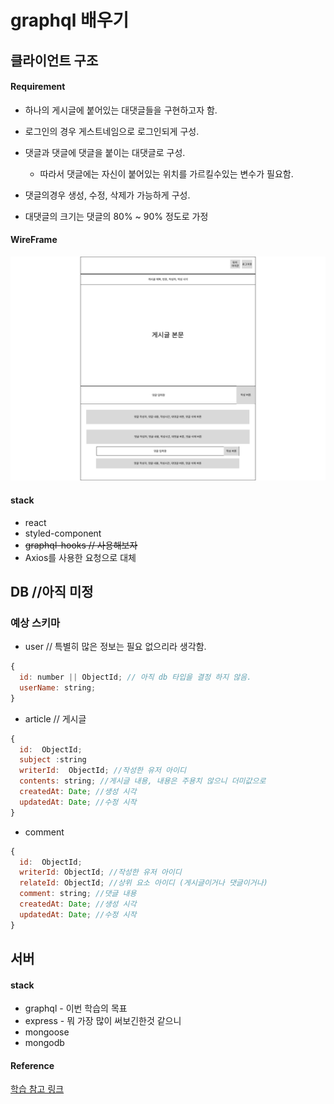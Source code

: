 # graphql 배우기

## 클라이언트 구조

#### Requirement

- 하나의 게시글에 붙어있는 대댓글들을 구현하고자 함.
- 로그인의 경우 게스트네임으로 로그인되게 구성.
- 댓글과 댓글에 댓글을 붙이는 대댓글로 구성.

  - 따라서 댓글에는 자신이 붙어있는 위치를 가르킬수있는 변수가 필요함.

- 댓글의경우 생성, 수정, 삭제가 가능하게 구성.

- 대댓글의 크기는 댓글의 80% ~ 90% 정도로 가정

#### WireFrame

<p align="center"><img src="./img/practice_graphql.png"></p>

#### stack

- react
- styled-component
- ~~graphql-hooks // 사용해보자~~
- Axios를 사용한 요청으로 대체

## DB //아직 미정

### 예상 스키마

- user // 특별히 많은 정보는 필요 없으리라 생각함.

```js
{
  id: number || ObjectId; // 아직 db 타입을 결정 하지 않음.
  userName: string;
}
```

- article // 게시글

```js
{
  id:  ObjectId;
  subject :string
  writerId:  ObjectId; //작성한 유저 아이디
  contents: string; //게시글 내용, 내용은 주용치 않으니 더미값으로
  createdAt: Date; //생성 시각
  updatedAt: Date; //수정 시작
}
```

- comment

```js
{
  id:  ObjectId; 
  writerId: ObjectId; //작성한 유저 아이디
  relateId: ObjectId; //상위 요소 아이디 (게시글이거나 댓글이거나)
  comment: string; //댓글 내용
  createdAt: Date; //생성 시각
  updatedAt: Date; //수정 시작
}
```

## 서버

#### stack

- graphql - 이번 학습의 목표
- express - 뭐 가장 많이 써보긴한것 같으니
- mongoose
- mongodb

#### Reference

[학습 참고 링크](https://yuddomack.tistory.com/entry/expressgraphql%EC%97%90-mongodb-%EC%82%AC%EC%9A%A9%ED%95%98%EA%B8%B0)

